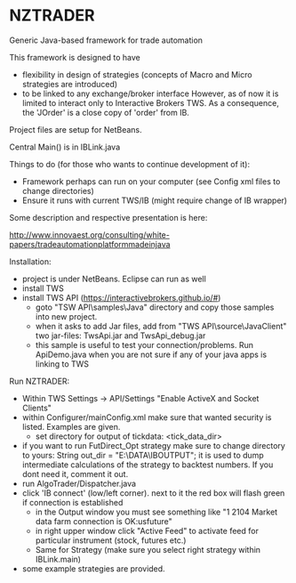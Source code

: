 # NZTRADER
Generic Java-based framework for trade automation

This framework is designed to have 
- flexibility in design of strategies (concepts of Macro and Micro strategies are introduced)
- to be linked to any exchange/broker interface
However, as of now it is limited to interact only to Interactive Brokers TWS. 
As a consequence, the 'JOrder' is a close copy of 'order' from IB.

Project files are setup for NetBeans.

Central Main() is in IBLink.java

Things to do (for those who wants to continue development of it):
- Framework perhaps can run on your computer (see Config xml files to change directories)
- Ensure it runs with current TWS/IB (might require change of IB wrapper)

Some description and respective presentation is here:

http://www.innovaest.org/consulting/white-papers/tradeautomationplatformmadeinjava

Installation:
- project is under NetBeans. Eclipse can run as well
- install TWS
- install TWS API (https://interactivebrokers.github.io/#)
  * goto "TSW API\samples\Java" directory and copy those samples into new project.
  * when it asks to add Jar files, add from "TWS API\source\JavaClient" two jar-files: TwsApi.jar and TwsApi_debug.jar
  * this sample is useful to test your connection/problems. Run ApiDemo.java when you are not sure if any of your java apps is linking to TWS

Run NZTRADER:
- Within TWS Settings -> API/Settings "Enable ActiveX and Socket Clients"
- within Configurer/mainConfig.xml make sure that wanted security is listed. Examples are given.
  * set directory for output of tickdata: <tick_data_dir>
- if you want to run FutDirect_Opt strategy make sure to change directory to yours:
  String out_dir = "E:\\DATA\\IBOUTPUT";
  it is used to dump intermediate calculations of the strategy to backtest numbers. If you dont need it, comment it out.
- run AlgoTrader/Dispatcher.java 
- click 'IB connect' (low/left corner). next to it the red box will flash green if connection is established
  * in the Output window you must see something like "1 2104 Market data farm connection is OK:usfuture"
  * in right upper window click "Active Feed" to activate feed for particular instrument (stock, futures etc.)
  * Same for Strategy (make sure you select right strategy within IBLink.main)
- some example strategies are provided.
  

